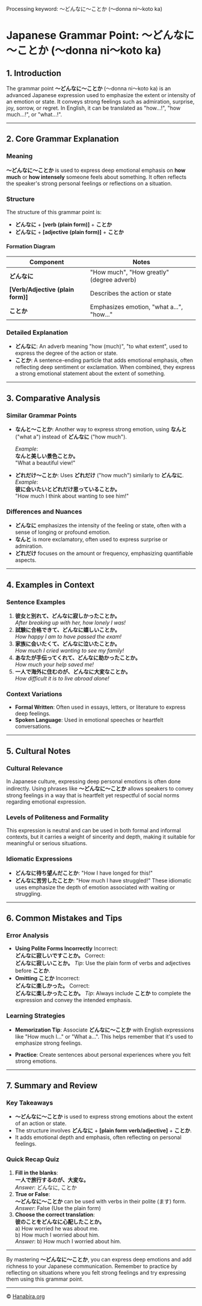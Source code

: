 Processing keyword: ～どんなに～ことか (〜donna ni〜koto ka)
# Japanese Grammar Point: ～どんなに～ことか (〜donna ni〜koto ka)
## 1. Introduction
The grammar point **～どんなに～ことか** (〜donna ni〜koto ka) is an advanced Japanese expression used to emphasize the extent or intensity of an emotion or state. It conveys strong feelings such as admiration, surprise, joy, sorrow, or regret. In English, it can be translated as "how...!", "how much...!", or "what...!".

---
## 2. Core Grammar Explanation
### Meaning
**～どんなに～ことか** is used to express deep emotional emphasis on **how much** or **how intensely** someone feels about something. It often reflects the speaker's strong personal feelings or reflections on a situation.
### Structure
The structure of this grammar point is:
- **どんなに** + **[verb (plain form)]** + **ことか**
- **どんなに** + **[adjective (plain form)]** + **ことか**
#### Formation Diagram
| Component       | Notes                                      |
|-----------------|--------------------------------------------|
| **どんなに**       | "How much", "How greatly" (degree adverb)    |
| **[Verb/Adjective (plain form)]** | Describes the action or state        |
| **ことか**         | Emphasizes emotion, "what a...", "how..." |
### Detailed Explanation
- **どんなに**: An adverb meaning "how (much)", "to what extent", used to express the degree of the action or state.
- **ことか**: A sentence-ending particle that adds emotional emphasis, often reflecting deep sentiment or exclamation.
When combined, they express a strong emotional statement about the extent of something.
---
## 3. Comparative Analysis
### Similar Grammar Points
- **なんと～ことか**: Another way to express strong emotion, using **なんと** ("what a") instead of **どんなに** ("how much").
  
  *Example*:  
  **なんと美しい景色ことか。**  
  "What a beautiful view!"
- **どれだけ～ことか**: Uses **どれだけ** ("how much") similarly to **どんなに**.
  *Example*:  
  **彼に会いたいとどれだけ思っていることか。**  
  "How much I think about wanting to see him!"
### Differences and Nuances
- **どんなに** emphasizes the intensity of the feeling or state, often with a sense of longing or profound emotion.
- **なんと** is more exclamatory, often used to express surprise or admiration.
- **どれだけ** focuses on the amount or frequency, emphasizing quantifiable aspects.
---
## 4. Examples in Context
### Sentence Examples
1. **彼女と別れて、どんなに寂しかったことか。**  
   *After breaking up with her, how lonely I was!*  
2. **試験に合格できて、どんなに嬉しいことか。**  
   *How happy I am to have passed the exam!*  
3. **家族に会いたくて、どんなに泣いたことか。**  
   *How much I cried wanting to see my family!*  
4. **あなたが手伝ってくれて、どんなに助かったことか。**  
   *How much your help saved me!*  
5. **一人で海外に住むのが、どんなに大変なことか。**  
   *How difficult it is to live abroad alone!*
### Context Variations
- **Formal Written**: Often used in essays, letters, or literature to express deep feelings.
- **Spoken Language**: Used in emotional speeches or heartfelt conversations.
---
## 5. Cultural Notes
### Cultural Relevance
In Japanese culture, expressing deep personal emotions is often done indirectly. Using phrases like **～どんなに～ことか** allows speakers to convey strong feelings in a way that is heartfelt yet respectful of social norms regarding emotional expression.
### Levels of Politeness and Formality
This expression is neutral and can be used in both formal and informal contexts, but it carries a weight of sincerity and depth, making it suitable for meaningful or serious situations.
### Idiomatic Expressions
- **どんなに待ち望んだことか**: "How I have longed for this!"
- **どんなに苦労したことか**: "How much I have struggled!"
These idiomatic uses emphasize the depth of emotion associated with waiting or struggling.
---
## 6. Common Mistakes and Tips
### Error Analysis
- **Using Polite Forms Incorrectly**
  Incorrect:  
  **どんなに寂しいですことか。**
  Correct:  
  **どんなに寂しいことか。**
  *Tip*: Use the plain form of verbs and adjectives before **ことか**.
- **Omitting ことか**
  Incorrect:  
  **どんなに楽しかった。**
  Correct:  
  **どんなに楽しかったことか。**
  *Tip*: Always include **ことか** to complete the expression and convey the intended emphasis.
### Learning Strategies
- **Memorization Tip**: Associate **どんなに～ことか** with English expressions like "How much I..." or "What a...". This helps remember that it's used to emphasize strong feelings.
  
- **Practice**: Create sentences about personal experiences where you felt strong emotions.
---
## 7. Summary and Review
### Key Takeaways
- **～どんなに～ことか** is used to express strong emotions about the extent of an action or state.
- The structure involves **どんなに** + **[plain form verb/adjective]** + **ことか**.
- It adds emotional depth and emphasis, often reflecting on personal feelings.
### Quick Recap Quiz
1. **Fill in the blanks**:  
   **一人で旅行するのが、______大変な______。**  
   *Answer*: どんなに, ことか
2. **True or False**:  
   **～どんなに～ことか** can be used with verbs in their polite (ます) form.  
   *Answer*: False (Use the plain form)
3. **Choose the correct translation**:  
   **彼のことをどんなに心配したことか。**  
   a) How worried he was about me.  
   b) How much I worried about him.  
   *Answer*: b) How much I worried about him.
---
By mastering **～どんなに～ことか**, you can express deep emotions and add richness to your Japanese communication. Remember to practice by reflecting on situations where you felt strong feelings and try expressing them using this grammar point.


---

© [Hanabira.org](https://hanabira.org)
